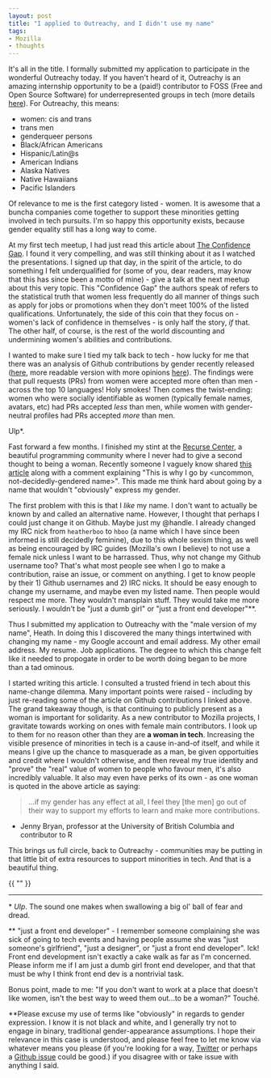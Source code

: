 ```yaml
---
layout: post
title: "I applied to Outreachy, and I didn't use my name"
tags:
- Mozilla
- thoughts
---
```


It's all in the title. I formally submitted my application to participate in the wonderful Outreachy today. If you haven't heard of it, Outreachy is an amazing internship opportunity to be a (paid!) contributor to FOSS (Free and Open Source Software) for underrepresented groups in tech (more details [here](https://wiki.gnome.org/Outreachy)). For Outreachy, this means:

- women: cis and trans <!--more-->
- trans men
- genderqueer persons
- Black/African Americans
- Hispanic/Latin@s
- American Indians
- Alaska Natives
- Native Hawaiians
- Pacific Islanders

Of relevance to me is the first category listed - women. It is awesome that a buncha companies come together to support these minorities getting involved in tech pursuits. I'm so happy this opportunity exists, because gender equality still has a long way to come.

At my first tech meetup, I had just read this article about [The Confidence Gap](https://www.theatlantic.com/magazine/archive/2014/05/the-confidence-gap/359815/). I found it very compelling, and was still thinking about it as I watched the presentations. I signed up that day, in the spirit of the article, to do something I felt underqualified for (some of you, dear readers, may know that this has since been a motto of mine) - give a talk at the next meetup about this very topic. This "Confidence Gap" the authors speak of refers to the statistical truth that women less frequently do all manner of things such as apply for jobs or promotions when they don't meet 100% of the listed qualifications. Unfortunately, the side of this coin that they focus on - women's lack of confidence in themselves - is only half the story, _if_ that. The other half, of course, is the rest of the world discounting and undermining women's abilities and contributions.

I wanted to make sure I tied my talk back to tech - how lucky for me that there was an analysis of Github contributions by gender recently released ([here](https://peerj.com/preprints/1733/), more readable version with more opinions [here](https://www.theguardian.com/technology/2016/feb/12/women-considered-better-coders-hide-gender-github)). The findings were that pull requests (PRs) from women were accepted more often than men - across the top 10 languages! Holy smokes! Then comes the twist-ending: women who were socially identifiable as women (typically female names, avatars, etc) had PRs accepted _less_ than men, while women with gender-neutral profiles had PRs accepted _more_ than men. 

Ulp\*.

Fast forward a few months. I finished my stint at the [Recurse Center](https://recurse.com), a beautiful programming community where I never had to give a second thought to being a woman. Recently someone I vaguely know shared [this article](https://www.attn.com/stories/15518/creative-sexism-experiment-female-co-worker) along with a comment explaining "This is why I go by \<uncommon, not-decidedly-gendered name\>". This made me think hard about going by a name that wouldn't "obviously" express my gender.

The first problem with this is that I _like_ my name. I don't want to actually be known by and called an alternative name. However, I thought that perhaps I could just change it on Github. Maybe just my @handle. I already changed my IRC nick from `heatherboo` to `hboo` (a name which I have since been informed is still decidedly feminine), due to this whole sexism thing, as well as being encouraged by IRC guides (Mozilla's own I believe) to not use a female nick unless I want to be harrassed. Thus, why not change my Github username too? That's what most people see when I go to make a contribution, raise an issue, or comment on anything. I get to know people by their 1) Github usernames and 2) IRC nicks. It should be easy enough to change my username, and maybe even my listed name. Then people would respect me more. They wouldn't mansplain stuff. They would take me more seriously. I wouldn't be "just a dumb girl" or "just a front end developer"\*\*. 

Thus I submitted my application to Outreachy with the "male version of my name", Heath. In doing this I discovered the many things intertwined with changing my name - my Google account and email address. My other email address. My resume. Job applications. The degree to which this change felt like it needed to propogate in order to be worth doing began to be more than a tad ominous. 

I started writing this article. I consulted a trusted friend in tech about this name-change dilemma. Many important points were raised - including by just re-reading some of the article on Github contributions I linked above. The grand takeaway though, is that continuing to publicly present as a woman is important for solidarity. As a new contributor to Mozilla projects, I gravitate towards working on ones with female main contributors. I look up to them for no reason other than they are __a woman in tech__. Increasing the visible presence of minorities in tech is a cause in-and-of itself, and while it means I give up the chance to masquerade as a man, be given opportuities and credit where I wouldn't otherwise, and then reveal my true identity and "prove" the "real" value of women to people who favour men, it's also incredibly valuable. It also may even have perks of its own - as one woman is quoted in the above article as saying:

> ...if my gender has any effect at all, I feel they [the men] go out of their way to support my efforts to learn and make more contributions.
- Jenny Bryan, professor at the University of British Columbia and contributor to R

This brings us full circle, back to Outreachy - communities may be putting in that little bit of extra resources to support minorities in tech. And that is a beautiful thing.

    
{{ "<span class='hboo-vertical-space'></span>" }} 

   
_______

\* _Ulp_. The sound one makes when swallowing a big ol' ball of fear and dread.

\*\* "just a front end developer" - I remember someone complaining she was sick of going to tech events and having people assume she was "just someone's girlfriend", "just a designer", or "just a front end developer". Ick! Front end development isn't exactly a cake walk as far as I'm concerned. Please inform me if I am just a dumb girl front end developer, and that that must be why I think front end dev is a nontrivial task.


Bonus point, made to me: "If you don't want to work at a place that doesn't like women, isn't the best way to weed them out...to be a woman?" Touché.


\*\*Please excuse my use of terms like "obviously" in regards to gender expression. I know it is not black and white, and I generally try not to engage in binary, traditional gender-appearance assumptions. I hope their relevance in this case is understood, and please feel free to let me know via whatever means you please (if you're looking for a way, [Twitter](https://twitter.com/hboo_codes) or perhaps a [Github issue](https://github.com/heatherbooker/blog/issues) could be good.) if you disagree with or take issue with anything I said.
